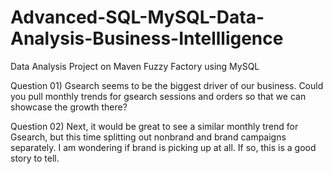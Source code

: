 # Advanced-SQL-MySQL-Data-Analysis-Business-Intellligence
Data Analysis Project on Maven Fuzzy Factory using MySQL

Question 01) Gsearch seems to be the biggest driver of our business. Could you pull monthly trends for gsearch sessions 
and orders so that we can showcase the growth there? 

Question 02) Next, it would be great to see a similar monthly trend for Gsearch, but this time splitting out nonbrand and 
brand campaigns separately. I am wondering if brand is picking up at all. If so, this is a good story to tell.
